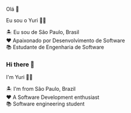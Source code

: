 Olá 👋


Eu sou o Yuri 👨‍💻

🏝 Eu sou de São Paulo, Brasil <br>
❤️ Apaixonado por Desenvolvimento de Software <br>
📚 Estudante de Engenharia de Software


### Hi there 👋

I'm Yuri 👩‍💻

🏝 I'm from São Paulo, Brazil <br>
❤️ A Software Development enthusiast <br>
📚 Software engineering student



